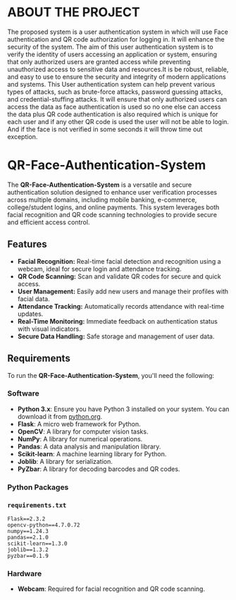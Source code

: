 # ABOUT THE PROJECT
The proposed system is a user authentication system in which will use Face authentication and QR code authorization for logging in. 
It will enhance the security of the system. The aim of this user authentication system is to verify the identity of users accessing an application or system, ensuring that only authorized users are granted access while preventing unauthorized access to sensitive data and resources.It is be robust, reliable, and easy to use to ensure the security and integrity of modern applications and systems.
This User authentication system can help prevent various types of attacks, such as
brute-force attacks, password guessing attacks, and credential-stuffing attacks. It
will ensure that only authorized users can access the data as face authentication is
used so no one else can access the data plus QR code authentication is also required
which is unique for each user and if any other QR code is used the user will not be
able to login. And if the face is not verified in some seconds it will throw time out
exception.


# QR-Face-Authentication-System

The **QR-Face-Authentication-System** is a versatile and secure authentication solution designed to enhance user verification processes across multiple domains, including mobile banking, e-commerce, college/student logins, and online payments. This system leverages both facial recognition and QR code scanning technologies to provide secure and efficient access control.

## Features

- **Facial Recognition:** Real-time facial detection and recognition using a webcam, ideal for secure login and attendance tracking.
- **QR Code Scanning:** Scan and validate QR codes for secure and quick access.
- **User Management:** Easily add new users and manage their profiles with facial data.
- **Attendance Tracking:** Automatically records attendance with real-time updates.
- **Real-Time Monitoring:** Immediate feedback on authentication status with visual indicators.
- **Secure Data Handling:** Safe storage and management of user data.

## Requirements

To run the **QR-Face-Authentication-System**, you'll need the following:

### Software

- **Python 3.x**: Ensure you have Python 3 installed on your system. You can download it from [python.org](https://www.python.org/downloads/).
- **Flask**: A micro web framework for Python.
- **OpenCV**: A library for computer vision tasks.
- **NumPy**: A library for numerical operations.
- **Pandas**: A data analysis and manipulation library.
- **Scikit-learn**: A machine learning library for Python.
- **Joblib**: A library for serialization.
- **PyZbar**: A library for decoding barcodes and QR codes.

### Python Packages

### `requirements.txt`
```
Flask==2.3.2
opencv-python==4.7.0.72
numpy==1.24.3
pandas==2.1.0
scikit-learn==1.3.0
joblib==1.3.2
pyzbar==0.1.9
```

### Hardware

- **Webcam**: Required for facial recognition and QR code scanning.



